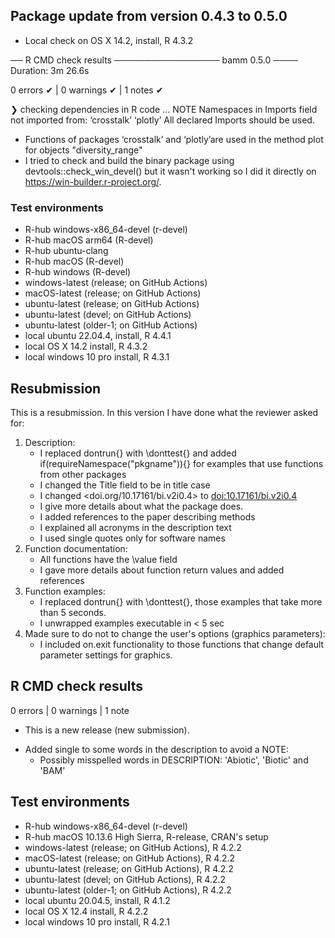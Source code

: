 ## Package update from version 0.4.3 to 0.5.0

* Local check on  OS X 14.2, install, R 4.3.2

── R CMD check results ───────────────── bamm 0.5.0 ────
Duration: 3m 26.6s

0 errors ✔ | 0 warnings ✔ | 1 notes ✔

❯ checking dependencies in R code ... NOTE
  Namespaces in Imports field not imported from:
    ‘crosstalk’ ‘plotly’
    All declared Imports should be used.

* Functions of packages ‘crosstalk’ and ‘plotly’are used in the method plot for 
  objects "diversity_range"
* I tried to check and build the binary package using 
  devtools::check_win_devel() but it wasn't working so I did it directly on 
   https://win-builder.r-project.org/.

### Test environments

- R-hub windows-x86_64-devel (r-devel)
- R-hub  macOS arm64 (R-devel)
- R-hub ubuntu-clang
- R-hub  macOS (R-devel)
- R-hub  windows (R-devel)
- windows-latest (release; on GitHub Actions)
- macOS-latest (release; on GitHub Actions)
- ubuntu-latest (release; on GitHub Actions)
- ubuntu-latest (devel; on GitHub Actions)
- ubuntu-latest (older-1; on GitHub Actions)
- local ubuntu 22.04.4, install, R 4.4.1
- local OS X 14.2 install, R 4.3.2
- local windows 10 pro install, R 4.3.1


## Resubmission

This is a resubmission. In this version I have done what the reviewer asked for:
 
 1) Description: 
     - I replaced dontrun{} with \donttest{} and added 
     if(requireNamespace("pkgname")){} for examples that use functions from
     other packages
     - I changed the Title field to be in title case
     - I changed <doi.org/10.17161/bi.v2i0.4> to <doi:10.17161/bi.v2i0.4>
     - I give more details about what the package does.
     - I added references to the paper describing methods
     - I explained all acronyms in the description text
     - I used single quotes only for software names
 2) Function documentation:
     - All functions have the \value field
     - I gave more details about function return values and added references
 3) Function examples:
     - I replaced dontrun{} with \donttest{}, those examples that take more than 
     5 seconds.
     - I unwrapped examples executable in < 5 sec
 4) Made sure to do not to change the user's options (graphics parameters):
     - I included on.exit functionality to those functions that change 
     default parameter settings for graphics.

## R CMD check results

0 errors | 0 warnings | 1 note

* This is a new release (new submission).

- Added single to some words in the description to avoid a NOTE:
    - Possibly misspelled words in DESCRIPTION: 'Abiotic', 'Biotic' and 'BAM'

## Test environments

- R-hub windows-x86_64-devel (r-devel)
- R-hub  macOS 10.13.6 High Sierra, R-release, CRAN's setup
- windows-latest (release; on GitHub Actions), R 4.2.2
- macOS-latest (release; on GitHub Actions), R 4.2.2
- ubuntu-latest (release; on GitHub Actions), R 4.2.2
- ubuntu-latest (devel; on GitHub Actions), R 4.2.2
- ubuntu-latest (older-1; on GitHub Actions), R 4.2.2
- local ubuntu 20.04.5, install, R 4.1.2
- local OS X 12.4 install, R 4.2.2
- local windows 10 pro install, R 4.2.1

